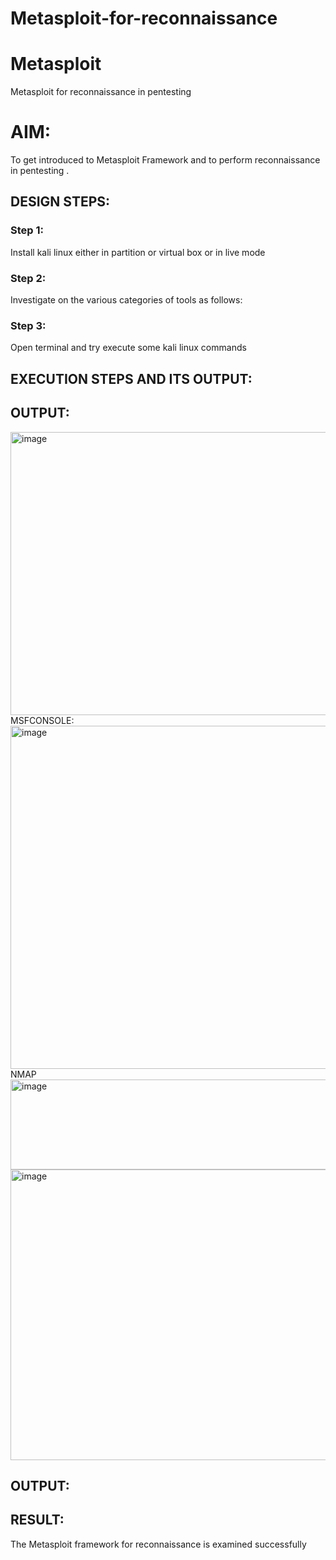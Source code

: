 # Metasploit-for-reconnaissance
# Metasploit
Metasploit for reconnaissance in pentesting

# AIM:

To get introduced to Metasploit Framework and to  perform reconnaissance  in pentesting .

## DESIGN STEPS:

### Step 1:

Install kali linux either in partition or virtual box or in live mode

### Step 2:

Investigate on the various categories of tools as follows:

### Step 3:

Open terminal and try execute some kali linux commands

## EXECUTION STEPS AND ITS OUTPUT:


## OUTPUT:
<img width="613" height="453" alt="image" src="https://github.com/user-attachments/assets/58948c54-607c-4640-bdf6-7730bb69e80d" />
MSFCONSOLE:
<img width="1156" height="549" alt="image" src="https://github.com/user-attachments/assets/0a2d84e1-e16c-4df8-bad4-f85438e8fac1" />
NMAP
<img width="736" height="144" alt="image" src="https://github.com/user-attachments/assets/d702d266-5842-479c-b679-bfca9a8a90a7" />

<img width="685" height="465" alt="image" src="https://github.com/user-attachments/assets/4da0380a-b16e-45ad-943a-cdf2bb8c3157" />






## OUTPUT:




## RESULT:
The Metasploit framework for reconnaissance is  examined successfully
